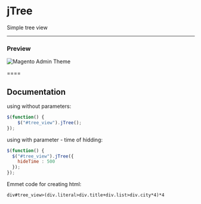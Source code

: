 # jTree

Simple tree view

---
### Preview
![Magento Admin Theme](http://i.imgur.com/8sbNsAf.png)

====

## Documentation
using without parameters:
```javascript
$(function() {
  	$("#tree_view").jTree();
});
```
using with parameter - time of hidding:
```javascript
$(function() {
  $("#tree_view").jTree({
    hideTime : 500
  });
});
```

Emmet code for creating html:
```
div#tree_view>(div.literal>div.title+div.list>div.city*4)*4
```
